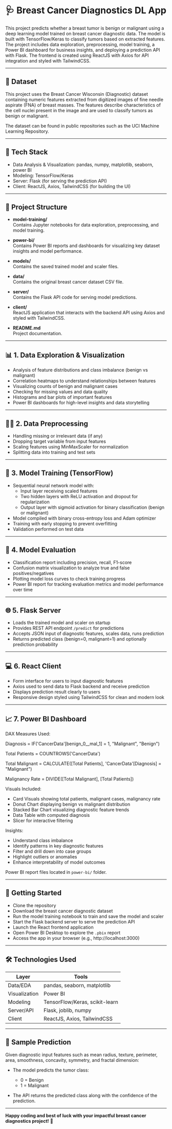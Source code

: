 # 🩺 Breast Cancer Diagnostics DL App

This project predicts whether a breast tumor is benign or malignant using a deep learning model trained on breast cancer diagnostic data. The model is built with TensorFlow/Keras to classify tumors based on extracted features. The project includes data exploration, preprocessing, model training, a Power BI dashboard for business insights, and deploying a prediction API with Flask. The frontend is created using ReactJS with Axios for API integration and styled with TailwindCSS.

---

## 📂 Dataset

This project uses the Breast Cancer Wisconsin (Diagnostic) dataset containing numeric features extracted from digitized images of fine needle aspirate (FNA) of breast masses. The features describe characteristics of the cell nuclei present in the image and are used to classify tumors as benign or malignant.

The dataset can be found in public repositories such as the UCI Machine Learning Repository.

---

## 🔧 Tech Stack

- Data Analysis & Visualization: pandas, numpy, matplotlib, seaborn, power BI
- Modeling: TensorFlow/Keras  
- Server: Flask (for serving the prediction API)  
- Client: ReactJS, Axios, TailwindCSS (for building the UI)  

---

## 📁 Project Structure

- **model-training/**  
  Contains Jupyter notebooks for data exploration, preprocessing, and model training.

- **power-bi/**  
  Contains Power BI reports and dashboards for visualizing key dataset insights and model performance.

- **models/**  
  Contains the saved trained model and scaler files.  

- **data/**  
  Contains the original breast cancer dataset CSV file.  

- **server/**  
  Contains the Flask API code for serving model predictions.  

- **client/**  
  ReactJS application that interacts with the backend API using Axios and styled with TailwindCSS.  

- **README.md**  
  Project documentation.  

---

## 📊 1. Data Exploration & Visualization

- Analysis of feature distributions and class imbalance (benign vs malignant)  
- Correlation heatmaps to understand relationships between features  
- Visualizing counts of benign and malignant cases  
- Checking for missing values and data quality  
- Histograms and bar plots of important features  
- Power BI dashboards for high-level insights and data storytelling  

---

## 🧑‍🏫 2. Data Preprocessing

- Handling missing or irrelevant data (if any)  
- Dropping target variable from input features  
- Scaling features using MinMaxScaler for normalization  
- Splitting data into training and test sets  

---

## 🤖 3. Model Training (TensorFlow)

- Sequential neural network model with:  
  - Input layer receiving scaled features  
  - Two hidden layers with ReLU activation and dropout for regularization  
  - Output layer with sigmoid activation for binary classification (benign or malignant)  
- Model compiled with binary cross-entropy loss and Adam optimizer  
- Training with early stopping to prevent overfitting  
- Validation performed on test data  

---

## 🧪 4. Model Evaluation

- Classification report including precision, recall, F1-score  
- Confusion matrix visualization to analyze true and false positives/negatives  
- Plotting model loss curves to check training progress  
- Power BI report for tracking evaluation metrics and model performance over time  

---

## 🌐 5. Flask Server

- Loads the trained model and scaler on startup  
- Provides REST API endpoint `/predict` for predictions  
- Accepts JSON input of diagnostic features, scales data, runs prediction  
- Returns predicted class (benign=0, malignant=1) and optionally prediction probability  

---

## 💻 6. React Client

- Form interface for users to input diagnostic features  
- Axios used to send data to Flask backend and receive prediction  
- Displays prediction result clearly to users  
- Responsive design styled using TailwindCSS for clean and modern look  

---

## 📈 7. Power BI Dashboard

DAX Measures Used:

Diagnosis = IF('CancerData'[benign_0__mal_1] = 1, "Malignant", "Benign")

Total Patients = COUNTROWS('CancerData')

Total Malignant = CALCULATE([Total Patients], 'CancerData'[Diagnosis] = "Malignant")

Malignancy Rate = DIVIDE([Total Malignant], [Total Patients])

Visuals Included:

- Card Visuals showing total patients, malignant cases, malignancy rate  
- Donut Chart displaying benign vs malignant distribution  
- Stacked Bar Chart visualizing diagnostic feature trends  
- Data Table with computed diagnosis  
- Slicer for interactive filtering  

Insights:

- Understand class imbalance  
- Identify patterns in key diagnostic features  
- Filter and drill down into case groups  
- Highlight outliers or anomalies  
- Enhance interpretability of model outcomes  

Power BI report files located in `power-bi/` folder.

---

## 🚀 Getting Started

- Clone the repository  
- Download the breast cancer diagnostic dataset  
- Run the model training notebook to train and save the model and scaler  
- Start the Flask backend server to serve the prediction API  
- Launch the React frontend application  
- Open Power BI Desktop to explore the `.pbix` report  
- Access the app in your browser (e.g., http://localhost:3000)  

---

## 🛠 Technologies Used

| Layer       | Tools                              |
|-------------|------------------------------------|
| Data/EDA    | pandas, seaborn, matplotlib        |
| Visualization | Power BI                    |
| Modeling    | TensorFlow/Keras, scikit-learn     |
| Server/API | Flask, joblib, numpy               |
| Client    | ReactJS, Axios, TailwindCSS        |

---

## 🧪 Sample Prediction

Given diagnostic input features such as mean radius, texture, perimeter, area, smoothness, concavity, symmetry, and fractal dimension:

- The model predicts the tumor class:  
  - 0 = Benign  
  - 1 = Malignant  

- The API returns the predicted class along with the confidence of the prediction.

---

**Happy coding and best of luck with your impactful breast cancer diagnostics project!** 🚀
